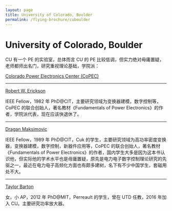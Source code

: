 ```yaml
---
layout: page
title: University of Colorado, Boulder
permalink: /flying-brochure/cuboulder
---
```


# University of Colorado, Boulder

CU 有一个 PE 的实验室，总体而言 CU 的 PE 比较低调，但实力绝对毋庸置疑，老师都师出名门，研究重视理论基础，学院派：

[Colorado Power Electronics Center (CoPEC)](https://www.colorado.edu/powerelectronics/)

---

[Robert W. Erickson](http://ecee.colorado.edu/~rwe/)

IEEE Fellow，1982 年 PhD@CIT，主要研究领域为变换器建模，数字控制等，CoPEC 的联合创始人，著名教材《Fundamentals of Power Electronics》的作者，学院派代表，现在应该快退休了。 

---

[Dragan Maksimovic](https://www.colorado.edu/faculty/maksimovic/)

IEEE Fellow，1989 年 PhD@CIT，Cuk 的学生，主要研究领域为高功率密度变换器，变换器建模，数字控制，新器件应用等，CoPEC 的联合创始人，著名教材《Fundamentals of Power Electronics》的作者，国内学生大多是因为这本书认识他，但实际他的学术水平也是毋庸置疑，原先是电力电子数字控制理论研究的先驱之一，最近在电力电子高频化方面也有颇多建树，名下有不少中国学生，套磁用处不大。 

---

[Taylor Barton](http://ecee.colorado.edu/~taba7194/people.html)

女，小 AP，2012 年 PhD@MIT，Perreault 的学生，曾在 UTD 任教，2016 年加入 CU。主要研究功率放大器。 


